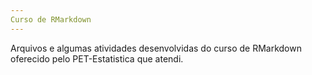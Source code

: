 ```yaml
---
Curso de RMarkdown
---
```


Arquivos e algumas atividades desenvolvidas do curso
de RMarkdown oferecido pelo PET-Estatistica que atendi.  
